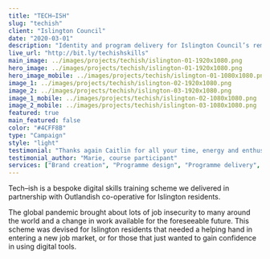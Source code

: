 ```yaml
---
title: "TECH–ISH"
slug: "techish"
client: "Islington Council"
date: "2020-03-01"
description: "Identity and program delivery for Islington Council’s remote digital skills course, a COVID response to job losses."
live_url: "http://bit.ly/techishskills"
main_image: ../images/projects/techish/islington-01-1920x1080.png
hero_image: ../images/projects/techish/islington-01-1920x1080.png
hero_image_mobile: ../images/projects/techish/islington-01-1080x1080.png
image_1: ../images/projects/techish/islington-02-1920x1080.png
image_2: ../images/projects/techish/islington-03-1920x1080.png
image_1_mobile: ../images/projects/techish/islington-02-1080x1080.png
image_2_mobile: ../images/projects/techish/islington-03-1080x1080.png
featured: true
main_featured: false
color: "#4CFF8B"
type: "Campaign"
style: "light"
testimonial: "Thanks again Caitlin for all your time, energy and enthusiasm. You were so brilliant and it’s really appreciated. The course gave me the confidence and knowledge to convert ideas into usable assets to promote our charity shop. Maybe see you at the shop one day!"
testimonial_author: "Marie, course participant"
services: ["Brand creation", "Programme design", "Programme delivery", "Communications", "Print design"]
---
```

Tech–ish is a bespoke digital skills training scheme we delivered in
partnership with Outlandish co-operative for Islington residents.

The global pandemic brought about lots of job insecurity to many around the
world and a change in work available for the foreseeable future. This scheme was
devised for Islington residents that needed a helping hand in entering a new job
market, or for those that just wanted to gain confidence in using digital tools.
